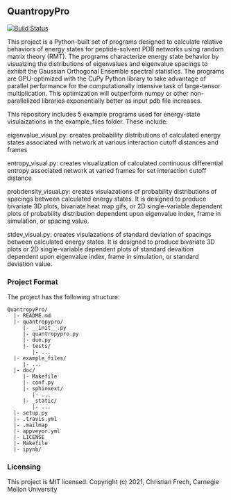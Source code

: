 ## QuantropyPro
[![Build Status](https://travis-ci.org/uwescience/shablona.svg?branch=master)](https://travis-ci.org/uwescience/shablona)

This project is a Python-built set of programs designed to calculate relative behaviors of energy states for peptide-solvent PDB networks using random matrix theory (RMT). The programs characterize energy state behavior by visualzing the distributions of eigenvalues and eigenvalue spacings to exhibit the Gaussian Orthogonal Ensemble spectral statistics. The programs are GPU-optimized with the CuPy Python library to take advantage of parallel performance for the computationally intensive task of large-tensor multiplication. This optimization will outperform numpy or other non-parallelized libraries exponentially better as input pdb file increases.

This repository includes 5 example programs used for energy-state visulaizations in the example_files folder. These include:

eigenvalue_visual.py: creates probability distributions of calculated energy states associated with network at various interaction cutoff distances and frames

entropy_visual.py: creates visualization of calculated continuous differential entropy associated network at varied frames for set interaction cutoff distance

probdensity_visual.py: creates visulazations of probability distributions of spacings between calculated energy states. It is designed to produce bivariate 3D plots, bivariate heat map gifs, or 2D single-variable dependent plots of probability distribution dependent upon eigenvalue index, frame in simulation, or spacing value.

stdev_visual.py: creates visulazations of standard deviation of spacings between calculated energy states. It is designed to produce bivariate 3D plots or 2D single-variable dependent plots of standard devaition dependent upon eigenvalue index, frame in simulation, or standard deviation value.

### Project Format

The project has the following structure:

    QuantropyPro/
      |- README.md
      |- quantropypro/
         |- __init__.py
         |- quantropypro.py
         |- due.py
         |- tests/
            |- ...
      |- example_files/
         |- ...
      |- doc/
         |- Makefile
         |- conf.py
         |- sphinxext/
            |- ...
         |- _static/
            |- ...
      |- setup.py
      |- .travis.yml
      |- .mailmap
      |- appveyor.yml
      |- LICENSE
      |- Makefile
      |- ipynb/


### Licensing
This project is MIT licensed. Copyright (c) 2021, Christian Frech, Carnegie Mellon University

